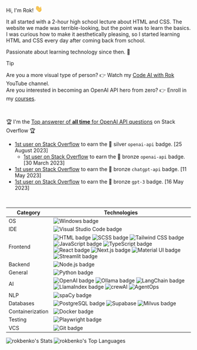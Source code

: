 Hi, I'm Rok! <img src = "./wave.gif" width="20" />

It all started with a 2-hour high school lecture about HTML and CSS. The website we made was terrible-looking, but the point was to learn the basics. I was curious how to make it aesthetically pleasing, so I started learning HTML and CSS every day after coming back from school.

Passionate about learning technology since then. 🚀

> [!TIP]
> Are you a more visual type of person? 👉 Watch my <a href="https://www.youtube.com/@rokbenko?sub_confirmation=1" target="_blank">Code AI with Rok</a> YouTube channel.<br>
> Are you interested in becoming an OpenAI API hero from zero? 👉 Enroll in my <a href="https://rok-benko-s-school.teachable.com/p/home" target="_blank">courses</a>.

<br>

🏆 I'm the <a href="https://stackoverflow.com/tags/openai-api/topusers" target="_blank">Top answerer of **all time** for OpenAI API questions</a> on Stack Overflow 🏆

 - <a href="https://stackoverflow.com/help/badges/11780/openai-api" target="_blank">1st user on Stack Overflow</a> to earn the 🥈 silver `openai-api` badge. [25 August 2023]
   - <a href="https://stackoverflow.com/help/badges/11599/openai-api" target="_blank">1st user on Stack Overflow</a> to earn the 🥉 bronze `openai-api` badge. [30 March 2023]
 - <a href="https://stackoverflow.com/help/badges/11662/chatgpt-api" target="_blank">1st user on Stack Overflow</a> to earn the 🥉 bronze `chatgpt-api` badge. [11 May 2023]
 - <a href="https://stackoverflow.com/help/badges/11661/gpt-3" target="_blank">1st user on Stack Overflow</a> to earn the 🥉 bronze `gpt-3` badge. [16 May 2023]

<br>

| Category | Technologies |
| - | - |
| OS | ![Windows badge](https://img.shields.io/badge/Windows-%23202020?style=flat&logo=windows10) |
| IDE | ![Visual Studio Code badge](https://img.shields.io/badge/Visual%20Studio%20Code-%23202020?style=flat&logo=visualstudiocode&logoColor=%232596be) |
| Frontend | ![HTML badge](https://img.shields.io/badge/HTML-%23202020?style=flat&logo=html5) ![SCSS badge](https://img.shields.io/badge/SCSS-%23202020?style=flat&logo=sass) ![Tailwind CSS badge](https://img.shields.io/badge/Tailwind%20CSS-%23202020?style=flat&logo=tailwindcss) ![JavaScript badge](https://img.shields.io/badge/JavaScript-%23202020?style=flat&logo=javascript) ![TypeScript badge](https://img.shields.io/badge/TypeScript-%23202020?style=flat&logo=typescript) ![React badge](https://img.shields.io/badge/React-%23202020?style=flat&logo=react) ![Next.js badge](https://img.shields.io/badge/Next.js-%23202020?style=flat&logo=nextdotjs) ![Material UI badge](https://img.shields.io/badge/Material%20UI-%23202020?style=flat&logo=mui) ![Streamlit badge](https://img.shields.io/badge/Streamlit-%23202020?style=flat&logo=streamlit) |
| Backend | ![Node.js badge](https://img.shields.io/badge/Node.js-%23202020?style=flat&logo=nodedotjs) |
| General | ![Python badge](https://img.shields.io/badge/Python-%23202020?style=flat&logo=python) |
| AI | ![OpenAI badge](https://img.shields.io/badge/OpenAI-%23202020?style=flat&logo=openai) ![Ollama badge](https://img.shields.io/badge/Ollama-%23202020?style=flat&logo=ollama) ![LangChain badge](https://img.shields.io/badge/LangChain-%23202020?style=flat&logo=langchain) ![LlamaIndex badge](https://img.shields.io/badge/LlamaIndex-%23202020?style=flat&logo=llamaindex) ![crewAI](https://img.shields.io/badge/crewAI-%23202020?style=flat&logo=crewai) ![AgentOps](https://img.shields.io/badge/AgentOps-%23202020?style=flat&logo=agentops) |
| NLP | ![spaCy badge](https://img.shields.io/badge/spaCy-%23202020?style=flat&logo=spacy) |
| Databases | ![PostgreSQL badge](https://img.shields.io/badge/PostgreSQL-%23202020?style=flat&logo=postgresql) ![Supabase](https://img.shields.io/badge/Supabase-%23202020?style=flat&logo=supabase) ![Milvus badge](https://img.shields.io/badge/Milvus-%23202020?style=flat&logo=milvus) |
| Containerization | ![Docker badge](https://img.shields.io/badge/Docker-%23202020?style=flat&logo=docker) |
| Testing | ![Playwright badge](https://img.shields.io/badge/Playwright-%23202020?style=flat&logo=playwright) |
| VCS | ![Git badge](https://img.shields.io/badge/Git-%23202020?style=flat&logo=git) |

<img alt="rokbenko's Stats" src="https://github-readme-stats.vercel.app/api?username=rokbenko&theme=dark&show_icons=true&hide_border=true&count_private=true" />
<img alt="rokbenko's Top Languages" src="https://rokbenko-stats.vercel.app/api/top-langs/?username=rokbenko&theme=dark&show_icons=true&hide_border=true&layout=compact" />
